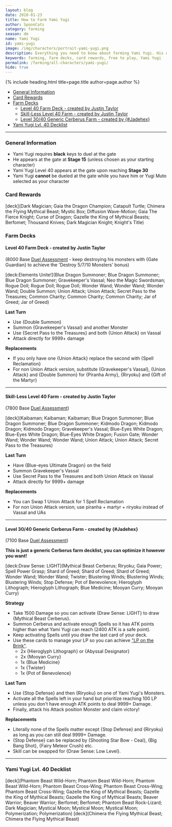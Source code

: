 ```yaml
---
layout: blog
date: 2018-01-23
title: How to Farm Yami Yugi
author: SpoonCats
category: farming
season: dm
name: Yami Yugi
id: yami-yugi
image: /img/characters/portrait-yami-yugi.png
description: Everything you need to know about farming Yami Yugi. His decklist, card rewards, top level farm decks with strategy information and free to play card replacements. This article will help you farm Yami Yugi as efficiently as possible!
keywords: farming, farm decks, card rewards, free to play, Yami Yugi
permalink: /farming/all-characters/yami-yugi/
hide: true
---
```


{% include heading.html title=page.title author=page.author %}

- [General Information](#general-information)
- [Card Rewards](#card-rewards)
- [Farm Decks](#farm-decks)
    - [Level 40 Farm Deck - created by Justin Taylor](#justin1)
    - [Skill-Less Level 40 Farm - created by Justin Taylor](#justin2)
	- [Level 30/40 Generic Cerberus Farm - created by {#Jadehex}](#jadehex)
- [Yami Yugi Lvl. 40 Decklist](#40) 	

---

### General Information
- Yami Yugi requires **black** keys to duel at the gate
- He appears at the gate at **Stage 15** (unless chosen as your starting character)
- Yami Yugi Level 40 appears at the gate upon reaching **Stage 30**
- Yami Yugi **cannot** be dueled at the gate while you have him or Yugi Muto selected as your character

### Card Rewards

[deck](Dark Magician; Gaia the Dragon Champion; Catapult Turtle; Chimera the Flying Mythical Beast; Mystic Box; Diffusion Wave-Motion; Gaia The Fierce Knight; Curse of Dragon; Gazelle the King of Mythical Beasts; Berfomet; Thousand Knives; Dark Magician Knight; Knight's Title)

### Farm Decks

<a name="justin1"></a>
#### Level 40 Farm Deck - created by Justin Taylor
(8000 Base [Duel Assessment](/farming/duel-assessment-score/) - keep destroying his monsters with {Gate Guardian} to achieve the 'Destroy 5/7/10 Monsters' bonus)

[deck:Elements Unite!](Blue Dragon Summoner; Blue Dragon Summoner; Blue Dragon Summoner; Gravekeeper's Vassal; Neo the Magic Swordsman; Rogue Doll; Rogue Doll; Rogue Doll; Wonder Wand; Wonder Wand; Wonder Wand; Double Summon; Union Attack; Union Attack; Secret Pass to the Treasures; Common Charity; Common Charity; Common Charity; Jar of Greed; Jar of Greed)

**Last Turn** 
- Use {Double Summon}
- Summon {Gravekeeper's Vassal} and another Monster
- Use {Secret Pass to the Treasures} and both {Union Attack} on Vassal 
- Attack directly for 9999+ damage
	
**Replacements**
- If you only have one {Union Attack} replace the second with {Spell Reclamation}
- For non Union Attack version, substitute {Gravekeeper's Vassal}, {Union Attack} and {Double Summon} for {Piranha Army}, {Riryoku} and {Gift of the Martyr}

---

<a name="justin2"></a>
#### Skill-Less Level 40 Farm - created by Justin Taylor
(7800 Base [Duel Assessment](/farming/duel-assessment-score/))

[deck](Kaibaman; Kaibaman; Kaibaman; Blue Dragon Summoner; Blue Dragon Summoner; Blue Dragon Summoner; Kidmodo Dragon; Kidmodo Dragon; Kidmodo Dragon; Gravekeeper's Vassal; Blue-Eyes White Dragon; Blue-Eyes White Dragon; Blue-Eyes White Dragon; Fusion Gate; Wonder Wand; Wonder Wand; Wonder Wand; Union Attack; Union Attack; Secret Pass to the Treasures)

**Last Turn** 
- Have {Blue-eyes Ultimate Dragon} on the field
- Summon Gravekeeper's Vassal 
- Use Secret Pass to the Treasures and both Union Attack on Vassal 
- Attack directly for 9999+ damage
 
**Replacements**
* You can Swap 1 Union Attack for 1 Spell Reclamation
* For non Union Attack version; use piranha + martyr + riryoku instead of Vassal and UAs

---

<a name="jadehex"></a>
#### Level 30/40 Generic Cerberus Farm - created by {#Jadehex}
(7100 Base [Duel Assessment](/farming/duel-assessment-score/))

**This is just a generic Cerberus farm decklist, you can optimize it however you want!**

[deck:Draw Sense: LIGHT](Mythical Beast Cerberus; Riryoku; Gaia Power; Spell Power Grasp; Shard of Greed; Shard of Greed; Shard of Greed; Wonder Wand; Wonder Wand; Twister; Blustering Winds; Blustering Winds; Blustering Winds; Stop Defense; Pot of Benevolence; Hieroglyph Lithograph; Hieroglyph Lithograph; Blue Medicine; Mooyan Curry; Mooyan Curry)

**Strategy**
- Take 1500 Damage so you can activate {Draw Sense: LIGHT} to draw {Mythical Beast Cerberus}.
- Summon Cerberus and activate enough Spells so it has ATK points higher than what Yami Yugi can reach (2400 ATK is a safe point).
- Keep activating Spells until you draw the last card of your deck.
- Use these cards to manage your LP so you can achieve ["LP on the Brink"](/farming/duel-assessment-score/).
    - 2x {Hieroglyph Lithograph} or {Abyssal Designator}
	- 2x {Mooyan Curry}
	- 1x {Blue Medicine}
	- 1x {Twister}
	- 1x {Pot of Benevolence}

**Last Turn**
- Use {Stop Defense} and then {Riryoku} on one of Yami Yugi's Monsters.
- Activate all the Spells left in your hand but prioritize reaching 100 LP unless you don't have enough ATK points to deal 9999+ Damage.
- Finally, attack his Attack position Monster and claim victory!

**Replacements**
- Literally none of the Spells matter except {Stop Defense} and {Riryoku} as long as you can still deal 9999+ Damage.
- {Stop Defense} can be replaced by {Shooting Star Bow - Ceal}, {Big Bang Shot}, {Fairy Meteor Crush} etc.
- Skill can be swapped for {Draw Sense: Low Level}.

---

<a name="40"></a>
### Yami Yugi Lvl. 40 Decklist

[deck](Phantom Beast Wild-Horn; Phantom Beast Wild-Horn; Phantom Beast Wild-Horn; Phantom Beast Cross-Wing; Phantom Beast Cross-Wing; Phantom Beast Cross-Wing; Gazelle the King of Mythical Beasts; Gazelle the King of Mythical Beasts; Gazelle the King of Mythical Beasts; Beaver Warrior; Beaver Warrior; Berfomet; Berfomet; Phantom Beast Rock-Lizard; Dark Magician; Mystical Moon; Mystical Moon; Mystical Moon; Polymerization; Polymerization)
[deck](Chimera the Flying Mythical Beast; Chimera the Flying Mythical Beast)

